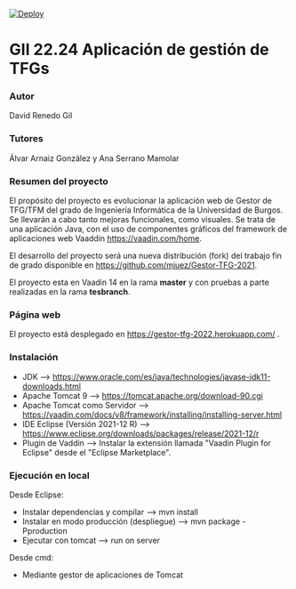 [![Deploy](https://www.herokucdn.com/deploy/button.svg)](https://gestor-tfg-2022.herokuapp.com)

# GII 22.24 Aplicación de gestión de TFGs

### Autor
David Renedo Gil

### Tutores
Álvar Arnaiz González y Ana Serrano Mamolar

### Resumen del proyecto
El propósito del proyecto es evolucionar la aplicación web de Gestor de TFG/TFM del grado de Ingeniería Informática de la Universidad de Burgos. Se llevarán a cabo tanto mejoras funcionales, como visuales. 
Se trata de una aplicación Java, con el uso de componentes gráficos del framework de aplicaciones web Vaaddin https://vaadin.com/home.  

El desarrollo del proyecto será una nueva distribución (fork) del trabajo fin de grado disponible en https://github.com/mjuez/Gestor-TFG-2021.

El proyecto esta en Vaadin 14 en la rama **master** y con pruebas a parte realizadas en la rama **tesbranch**.

### Página web
El proyecto está desplegado en https://gestor-tfg-2022.herokuapp.com/ .

### Instalación
* JDK --> https://www.oracle.com/es/java/technologies/javase-jdk11-downloads.html
* Apache Tomcat 9 --> https://tomcat.apache.org/download-90.cgi
* Apache Tomcat como Servidor --> https://vaadin.com/docs/v8/framework/installing/installing-server.html
* IDE Eclipse (Versión 2021-12 R) --> https://www.eclipse.org/downloads/packages/release/2021-12/r
* Plugin de Vaddin --> Instalar la extensión llamada "Vaadin Plugin for Eclipse" desde el "Eclipse Marketplace".

### Ejecución en local
Desde Eclipse:
* Instalar dependencias y compilar --> mvn install
* Instalar en modo producción (despliegue) --> mvn package -Pproduction
* Ejecutar con tomcat --> run on server 

Desde cmd:
* Mediante gestor de aplicaciones de Tomcat
